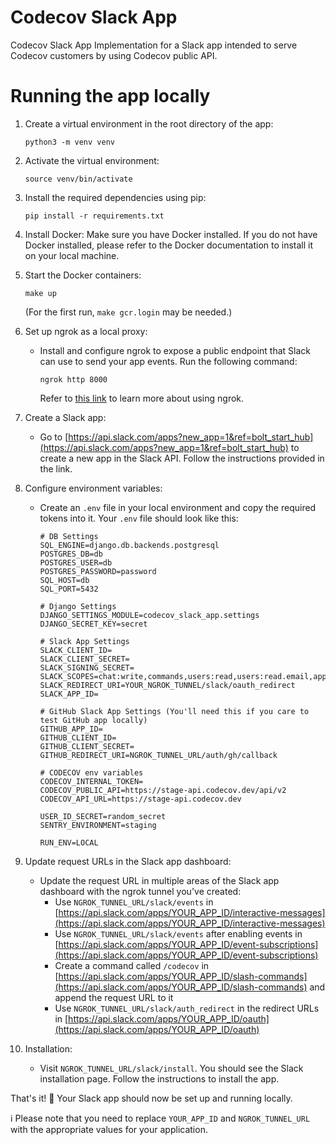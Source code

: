 # Codecov Slack App 
Codecov Slack App Implementation for a Slack app intended to serve Codecov customers by using Codecov public API.

#  Running the app locally

1. Create a virtual environment in the root directory of the app:
   ```
   python3 -m venv venv
   ```

2. Activate the virtual environment:
   ```
   source venv/bin/activate
   ```

3. Install the required dependencies using pip:
   ```
   pip install -r requirements.txt
   ```

4. Install Docker:
   Make sure you have Docker installed. If you do not have Docker installed, please refer to the Docker documentation to install it on your local machine.

5. Start the Docker containers:
   ```
   make up
   ```
   (For the first run, `make gcr.login` may be needed.)

6. Set up ngrok as a local proxy:
   - Install and configure ngrok to expose a public endpoint that Slack can use to send your app events. Run the following command:
     ```
     ngrok http 8000
     ```
     Refer to [this link](https://api.slack.com/start/building/bolt-python#ngrok) to learn more about using ngrok.

7. Create a Slack app:
   - Go to [https://api.slack.com/apps?new_app=1&ref=bolt_start_hub](https://api.slack.com/apps?new_app=1&ref=bolt_start_hub) to create a new app in the Slack API. Follow the instructions provided in the link.

8. Configure environment variables:
   - Create an `.env` file in your local environment and copy the required tokens into it. Your `.env` file should look like this:
     ```
     # DB Settings
     SQL_ENGINE=django.db.backends.postgresql
     POSTGRES_DB=db
     POSTGRES_USER=db
     POSTGRES_PASSWORD=password
     SQL_HOST=db
     SQL_PORT=5432

     # Django Settings
     DJANGO_SETTINGS_MODULE=codecov_slack_app.settings
     DJANGO_SECRET_KEY=secret

     # Slack App Settings
     SLACK_CLIENT_ID=
     SLACK_CLIENT_SECRET=
     SLACK_SIGNING_SECRET=
     SLACK_SCOPES=chat:write,commands,users:read,users:read.email,app_mentions:read,channels:join,channels:read,files:write,groups:read,im:read,mpim:read
     SLACK_REDIRECT_URI=YOUR_NGROK_TUNNEL/slack/oauth_redirect
     SLACK_APP_ID=

     # GitHub Slack App Settings (You'll need this if you care to test GitHub app locally)
     GITHUB_APP_ID=
     GITHUB_CLIENT_ID=
     GITHUB_CLIENT_SECRET=
     GITHUB_REDIRECT_URI=NGROK_TUNNEL_URL/auth/gh/callback

     # CODECOV env variables
     CODECOV_INTERNAL_TOKEN=
     CODECOV_PUBLIC_API=https://stage-api.codecov.dev/api/v2
     CODECOV_API_URL=https://stage-api.codecov.dev

     USER_ID_SECRET=random_secret
     SENTRY_ENVIRONMENT=staging

     RUN_ENV=LOCAL
     ```

9. Update request URLs in the Slack app dashboard:
   - Update the request URL in multiple areas of the Slack app dashboard with the ngrok tunnel you've created:
     - Use `NGROK_TUNNEL_URL/slack/events` in [https://api.slack.com/apps/YOUR_APP_ID/interactive-messages](https://api.slack.com/apps/YOUR_APP_ID/interactive-messages)
     - Use `NGROK_TUNNEL_URL/slack/events` after enabling events in [https://api.slack.com/apps/YOUR_APP_ID/event-subscriptions](https://api.slack.com/apps/YOUR_APP_ID/event-subscriptions)
     - Create a command called `/codecov` in [https://api.slack.com/apps/YOUR_APP_ID/slash-commands](https://api.slack.com/apps/YOUR_APP_ID/slash-commands) and append the request URL to it
     - Use `NGROK_TUNNEL_URL/slack/auth_redirect` in the redirect URLs in [https://api.slack.com/apps/YOUR_APP_ID/oauth](https://api.slack.com/apps/YOUR_APP_ID/oauth)

10. Installation:
    - Visit `NGROK_TUNNEL_URL/slack/install`. You should see the Slack installation page. Follow the instructions to install the app.
   


That's it! 🎉 Your Slack app should now be set up and running locally.

ℹ️ Please note that you need to replace `YOUR_APP_ID` and `NGROK_TUNNEL_URL` with the appropriate values for your application.



